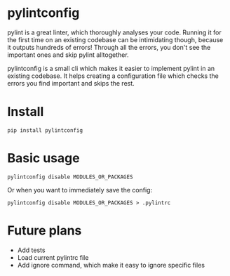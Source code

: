 # pylintconfig

pylint is a great linter, which thoroughly analyses your code. Running it for the first time on an existing codebase can be intimidating though, because it outputs hundreds of errors! Through all the errors, you don't see the important ones and skip pylint alltogether.

pylintconfig is a small cli which makes it easier to implement pylint in an existing codebase. It helps creating a configuration file which checks the errors you find important and skips the rest.

# Install
```
pip install pylintconfig
```

# Basic usage
```
pylintconfig disable MODULES_OR_PACKAGES
```
Or when you want to immediately save the config:

```
pylintconfig disable MODULES_OR_PACKAGES > .pylintrc
```

# Future plans
- Add tests
- Load current pylintrc file
- Add ignore command, which make it easy to ignore specific files
